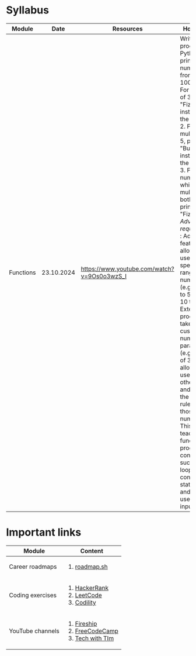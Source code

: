 # Syllabus


|                        Module                        |                         Date                        |                         Resources                        |                         Homework                        |
| ---------------------------------------------------- | --------------------------------------------------- | -------------------------------------------------------- | ------------------------------------------------------- |
|                     Functions                        |                       23.10.2024                    |      https://www.youtube.com/watch?v=9Os0o3wzS_I         |  Write a program in Python that prints the numbers from 1 to 100, but: 1. For multiples of 3, print "Fizz" instead of the number. 2. For multiples of 5, print "Buzz" instead of the number. 3. For numbers which are multiples of both 3 and 5, print "FizzBuzz". *Advanced requirements* : Add a feature that allows the user to specify a range of numbers (e.g., from 1 to 50, from 10 to 200). Extend the program to take two custom numbers as parameters (e.g., instead of 3 and 5, allow the user to input other values) and apply the FizzBuzz rules for those new numbers. This task teaches fundamental programming concepts such as loops, conditional statements, and handling user input/output |


# Important links 


| Module | Content |
| ------ | ------- |
| Career roadmaps    | <ol><li>[roadmap.sh](https://roadmap.sh/)</li></ol> |
| Coding exercises   | <ol><li>[HackerRank](https://www.hackerrank.com/)</li><li>[LeetCode](https://leetcode.com/)</li><li>[Codility](https://www.codility.com/)</li></ol> |
| YouTube channels   | <ol><li>[Fireship](https://www.youtube.com/@Fireship)</li><li>[FreeCodeCamp](https://www.youtube.com/@freecodecamp)</li><li>[Tech with TIm](https://www.youtube.com/@TechWithTim)</li></ol> |
                                                               

